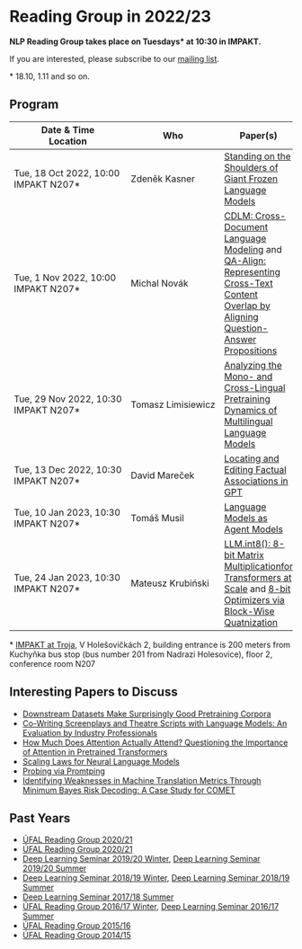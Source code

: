 # Reading Group in 2022/23

**NLP Reading Group takes place on Tuesdays\* at 10:30 in IMPAKT.**

If you are interested, please subscribe to our [mailing list](https://groups.google.com/forum/#!forum/ufal-rg).

\* 18.10, 1.11 and so on.
## Program

<div class="program"><style>
  .program+table td { vertical-align: middle !important}
  .program+table td:nth-of-type(1), .program+table td:nth-of-type(2) {white-space: nowrap}
</style></div>

  | Date & Time<br>Location           | Who                  | Paper(s) |
  | ----                              | ---                  | -------- |
  | Tue, 18 Oct 2022, 10:00<br>IMPAKT N207* | Zdeněk Kasner | [Standing on the Shoulders of Giant Frozen Language Models](https://arxiv.org/abs/2204.10019) |
  | Tue, 1 Nov 2022, 10:00<br>IMPAKT N207* | Michal Novák | [CDLM: Cross-Document Language Modeling](https://aclanthology.org/2021.findings-emnlp.225) and [QA-Align: Representing Cross-Text Content Overlap by Aligning Question-Answer Propositions](https://aclanthology.org/2021.emnlp-main.778) |
  | Tue, 29 Nov 2022, 10:30<br>IMPAKT N207* | Tomasz Limisiewicz | [Analyzing the Mono- and Cross-Lingual Pretraining Dynamics of Multilingual Language Models](https://arxiv.org/abs/2205.11758) |
  | Tue, 13 Dec 2022, 10:30<br>IMPAKT N207* | David Mareček | [Locating and Editing Factual Associations in GPT](https://arxiv.org/abs/2202.05262) |
  | Tue, 10 Jan 2023, 10:30<br>IMPAKT N207* | Tomáš Musil   | [Language Models as Agent Models](https://preview.aclanthology.org/emnlp-22-ingestion/2022.findings-emnlp.423.pdf) |
  | Tue, 24 Jan 2023, 10:30<br>IMPAKT N207* | Mateusz Krubiński | [LLM.int8(): 8-bit Matrix Multiplicationfor Transformers at Scale](https://arxiv.org/pdf/2208.07339.pdf) and [8-bit Optimizers via Block-Wise Quatnization](https://arxiv.org/pdf/2110.02861.pdf)|


\* [IMPAKT at Troja](https://www.mff.cuni.cz/en/internal-affairs/buildings-and-campuses/troja), V Holešovičkách 2, building entrance is 200 meters from Kuchyňka bus stop (bus number 201 from Nadrazi Holesovice), floor 2, conference room N207
## Interesting Papers to Discuss
- [Downstream Datasets Make Surprisingly Good Pretraining Corpora](https://arxiv.org/abs/2209.14389)
- [Co-Writing Screenplays and Theatre Scripts with Language Models: An Evaluation by Industry Professionals](https://arxiv.org/abs/2209.14958)
- [How Much Does Attention Actually Attend? Questioning the Importance of Attention in Pretrained Transformers](https://arxiv.org/pdf/2211.03495.pdf)
- [Scaling Laws for Neural Language Models](https://arxiv.org/pdf/2001.08361.pdf)
- [Probing via Promtping](https://aclanthology.org/2022.naacl-main.84.pdf)
- [Identifying Weaknesses in Machine Translation Metrics Through Minimum Bayes Risk Decoding: A Case Study for COMET](https://aclanthology.org/2022.aacl-main.83.pdf)

## Past Years

- [ÚFAL Reading Group 2020/21](https://ufal.mff.cuni.cz/courses/rg/2122)
- [ÚFAL Reading Group 2020/21](https://ufal.mff.cuni.cz/courses/rg/2021)
- [Deep Learning Seminar 2019/20 Winter](https://ufal.mff.cuni.cz/courses/npfl117/1920-winter), [Deep Learning Seminar 2019/20 Summer](https://ufal.mff.cuni.cz/courses/npfl117/1920-summer)
- [Deep Learning Seminar 2018/19 Winter](https://ufal.mff.cuni.cz/courses/npfl117/1819-winter), [Deep Learning Seminar 2018/19 Summer](https://ufal.mff.cuni.cz/courses/npfl117/1819-summer)
- [Deep Learning Seminar 2017/18 Summer](https://ufal.mff.cuni.cz/courses/npfl117/1718-summer)
- [ÚFAL Reading Group 2016/17 Winter](https://ufal.mff.cuni.cz/courses/rg/1617), [Deep Learning Seminar 2016/17 Summer](https://ufal.mff.cuni.cz/courses/npfl117/1617-summer)
- [ÚFAL Reading Group 2015/16](https://ufal.mff.cuni.cz/courses/rg/1516)
- [ÚFAL Reading Group 2014/15](https://ufal.mff.cuni.cz/courses/rg/1415)
